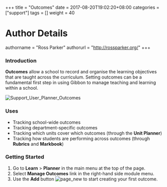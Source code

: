 +++
title = "Outcomes"
date = 2017-08-20T19:02:20+08:00
categories = ["support"]
tags = []
weight = 40
# Author Details
authorname = "Ross Parker"
authorurl = "http://rossparker.org/"
+++

### Introduction

**Outcomes** allow a school to record and organise the learning objectives that are taught across the curriculum. Setting outcomes can be a fundamental first step in using Gibbon to manage teaching and learning within a school.

![Support_User_Planner_Outcomes](https://gibbonedu.org/wp-content/uploads/2012/12/Support_User_Planner_Outcomes.png)

### Uses

*   Tracking school-wide outcomes
*   Tracking department-specific outcomes
*   Tracking which units cover which outcomes (through the **Unit Planner**)
*   Tracking how students are performing across outcomes (through **Rubrics** and **Markbook**)

### Getting Started

1.  Go to **Learn** > **Planner** in the main menu at the top of the page.
2.  Select **Manage Outcomes** link in the right-hand side module menu.
3.  Use the **Add** button ![page_new](https://gibbonedu.org/wp-content/uploads/2012/12/page_new.gif?classes=inline) to start creating your first outcome.
